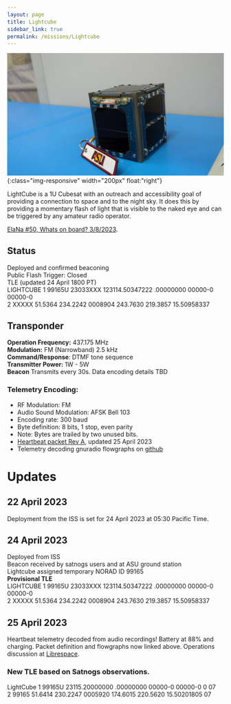 ```yaml
---
layout: page
title: Lightcube
sidebar_link: true
permalink: /missions/Lightcube
---
```

![Lightcube at delivery](/_images/PXL_20221213_201804519.jpeg "Lightcube at delivery"){:class="img-responsive" width="200px" float:"right"}

LightCube is a 1U Cubesat with an outreach and accessibility goal of providing a connection to space and to the night sky. It does this by providing a momentary flash of light that is visible to the naked eye and can  be triggered by any amateur radio operator.

[ElaNa #50, Whats on board? 3/8/2023](https://blogs.nasa.gov/smallsatellites/2023/03/08/elana-50-whats-on-board/).

## Status
Deployed and confirmed beaconing<br>
Public Flash Trigger: Closed<br>
TLE (updated 24 April 1800 PT)<br>
LIGHTCUBE
1 99165U 23033XXX 123114.50347222 .00000000   00000-0  00000-0 <br>
2 XXXXX  51.5364 234.2242 0008904 243.7630 219.3857 15.50958337

## Transponder
**Operation Frequency:** 437.175 MHz <br>
**Modulation:** FM (Narrowband) 2.5 kHz <br> 
**Command/Response**: DTMF tone sequence <br>
**Transmitter Power:** 1W - 5W <br>
**Beacon** Transmits every 30s. Data encoding details TBD
### Telemetry Encoding: 
 * RF Modulation: FM 
 * Audio Sound Modulation: AFSK Bell 103
 * Encoding rate: 300 baud 
 * Byte definition: 8 bits, 1 stop, even parity
 * Note: Bytes are trailed by two unused bits.
 * [Heartbeat packet Rev A](https://github.com/InterplanetaryLab/communications/blob/main/Lightcube%20Telemetry%20Packet%20Definition.pdf), updated 25 April 2023 
 * Telemetry decoding gnuradio flowgraphs on [github](https://github.com/ASU-cubesat/lightcube_telemetry)

# Updates
## 22 April 2023
Deployment from the ISS is set for 24 April 2023 at  05:30 Pacific Time.
## 24 April 2023
Deployed from ISS<br>
Beacon received by satnogs users and at ASU ground station <br>
Lightcube assigned temporary NORAD ID 99165<br>
**Provisional TLE** <br>
LIGHTCUBE
1 99165U 23033XXX 123114.50347222 .00000000   00000-0  00000-0 <br>
2 XXXXX  51.5364 234.2242 0008904 243.7630 219.3857 15.50958337
## 25 April 2023
Heartbeat telemetry decoded from audio recordings! Battery at 88% and charging. Packet definition and flowgraphs now linked above. Operations discussion at [Librespace](https://community.libre.space/t/iss-cubesat-deployment-nrcsd-25-nanoracks-2023-04-24-12-05-and-12-15-utc/10322/16).
### New TLE based on Satnogs observations.
LightCube
1 99165U          23115.20000000  .00000000  00000-0  00000-0 0    07<br>
2 99165  51.6414 230.2247 0005920 174.6015 220.5620 15.50201805    07

